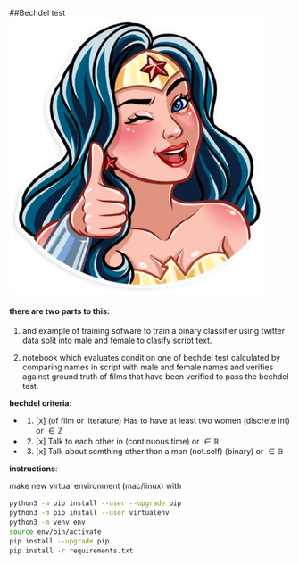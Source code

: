 ##Bechdel test
![image info](super_woman.png)

#### there are two parts to this:
1.  and example of training sofware to train a binary classifier using twitter data split into male and female to clasify script text.

2. notebook which evaluates condition one of bechdel test calculated by comparing names in script with male and female names and verifies against ground truth of films that have been verified to pass the bechdel test.
 
**bechdel criteria:**
- 1. [x] (of film or literature) Has to have at least two women (discrete int) or $\in \mathbb{Z}$
- 2. [x] Talk to each other in (continuous time) or $\in \mathbb{R}$
- 3. [x] Talk about somthing other than a man (not.self) (binary) or $\in \mathbb{B}$ 

**instructions**:

make new virtual environment (mac/linux) with 
```bash
python3 -m pip install --user --upgrade pip
python3 -m pip install --user virtualenv
python3 -m venv env
source env/bin/activate
pip install --upgrade pip
pip install -r requirements.txt

```



  

 

